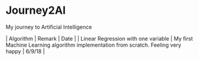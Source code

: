 # Journey2AI
My journey to Artificial Intelligence 

| Algorithm | Remark | Date |
| Linear Regression with one variable | My first Machine Learning algorithm implementation from scratch. Feeling very happy | 6/9/18 |
